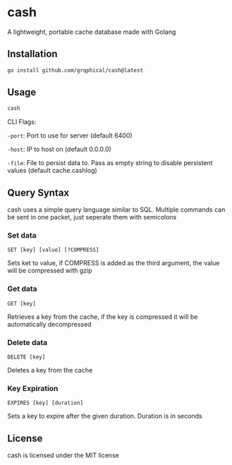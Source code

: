 # cash

A lightweight, portable cache database made with Golang

## Installation

```bash
go install github.com/grqphical/cash@latest
```

## Usage

```bash
cash
```

CLI Flags:

`-port`: Port to use for server (default 6400)

`-host`: IP to host on (default 0.0.0.0)

`-file`: File to persist data to. Pass as empty string to disable persistent values (default cache.cashlog)

## Query Syntax

cash uses a simple query language similar to SQL. Multiple commands can be sent in one packet, just seperate them with semicolons

### Set data

```
SET [key] [value] [?COMPRESS]
```

Sets ket to value, if COMPRESS is added as the third argument, the value will be compressed with gzip

### Get data

```
GET [key]
```

Retrieves a key from the cache, if the key is compressed it will be automatically decompressed

### Delete data

```
DELETE [key]
```

Deletes a key from the cache

### Key Expiration

```
EXPIRES [key] [duration]
```

Sets a key to expire after the given duration. Duration is in seconds

## License

cash is licensed under the MIT license

